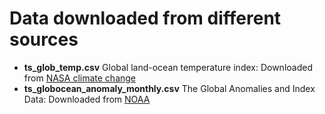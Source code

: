 # Data downloaded from different sources
- **ts_glob_temp.csv**
Global land-ocean temperature index: Downloaded from [NASA climate change](https://climate.nasa.gov/vital-signs/global-temperature/)
- **ts_globocean_anomaly_monthly.csv**
The Global Anomalies and Index Data: Downloaded from [NOAA](https://www.ncei.noaa.gov/access/monitoring/global-temperature-anomalies/anomalies)
